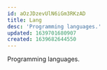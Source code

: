 ```yaml
---
id: aOzJDzevUlN6iGm3RKzAD
title: Lang
desc: 'Programming languages.'
updated: 1639701680907
created: 1639682644550
---
```


Programming languages.
